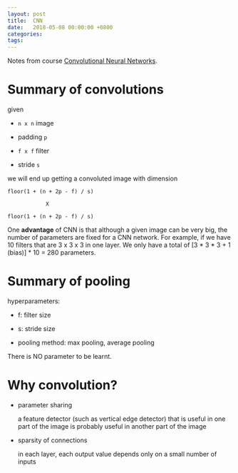 ```yaml
---
layout: post
title:  CNN
date:   2018-05-08 00:00:00 +0800
categories:
tags:
---
```


Notes from course [Convolutional Neural Networks].

# Summary of convolutions

given

- `n x n` image

- padding `p`

- `f x f` filter

- stride `s`

we will end up getting a convoluted image with dimension

```
floor(1 + (n + 2p - f) / s)

            X

floor(1 + (n + 2p - f) / s)
```

One **advantage** of CNN is that although a given image can be very big, the
number of parameters are fixed for a CNN network. For example, if we have 10
filters that are 3 x 3 x 3 in one layer. We only have a total of
[3 * 3 * 3 + 1 (bias)] * 10 = 280 parameters.

# Summary of pooling

hyperparameters:

- f: filter size

- s: stride size

- pooling method: max pooling, average pooling

There is NO parameter to be learnt.

# Why convolution?

- parameter sharing

  a feature detector (such as vertical edge detector) that is useful in one part
  of the image is probably useful in another part of the image

- sparsity of connections

  in each layer, each output value depends only on a small number of inputs


[Convolutional Neural Networks]: https://www.coursera.org/learn/convolutional-neural-networks